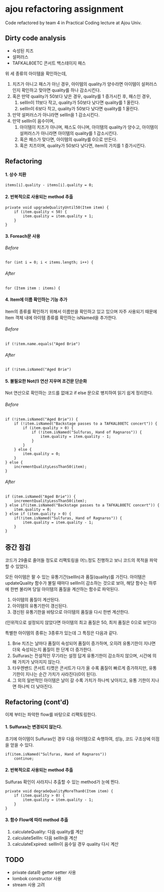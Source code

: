 # ajou refactoring assignment
Code refactored by team 4 in Practical Coding lecture at Ajou Univ.

## Dirty code analysis
- 슥성된 치즈
- 설퍼러스
- TAFKAL80ETC 콘서트 백스테이지 패스

위 세 종류의 아이템을 확인하는데,
1. 치즈가 아니고 패스가 아닌 경우, 아이템의 quality가 양수라면
아이템이 설퍼러스인지 확인하고 맞아면 quality를 하나 감소시킨다.
2. 혹은 만약 quality가 50보다 낮은 경우, quality를 1 증가시킨 후, 패스인 경우,
     1. sellIn이 11보다 작고, quality가 50보다 낮다면 quality를 1 올린다.
     2. sellIn이 6보다 작고, quality가 50보다 낮다면 quality를 1 올린다. 
3. 만약 설퍼러스가 아니라면 sellIn을 1 감소시킨다.
4. 만약 sellIn이 음수이며,
    1. 아이템이 치즈가 아니며, 패스도 아니며, 아이템의 quality가 양수고, 아이템이
    설퍼러스가 아니라면 아이템의 quality를 1 감소시킨다.
    2. 혹은 패스가 맞다면, 아이템의 quality를 0으로 만든다.
    3. 혹은 치즈이며, quality가 50보다 낮다면, item의 가치를 1 증가시킨다.
    
## Refactoring
#### 1. 상수 치환
```$xslt
items[i].quality - items[i].quality = 0;
```
#### 2. 반복적으로 사용되는 method 추출
```$xslt
private void upgradeQualityUntil50(Item item) {
    if (item.quality < 50) {
        item.quality = item.quality + 1;
    }
}
```
#### 3. Foreach문 사용
###### Before
```$xslt
for (int i = 0; i < items.length; i++) {
```
###### After
```$xslt
for (Item item : items) {
```
#### 4. Item에 이름 확인하는 기능 추가
Item의 종류를 확인하기 위해서 이름만을 확인하고 있고 있으며 자주 사용되기 때문에 
Item 객체 내에 아이템 종류를 확인하는 isNamed을 추가한다.
###### Before 
```$xslt
if (!item.name.equals("Aged Brie")
```
###### After 
```$xslt
if (!item.isNamed("Aged Brie")
```
#### 5. 불필요한 Not(!) 연산 지우며 조건문 단순화
Not 연산으로 확인하는 코드를 없애고 if else 문으로 병치하여 읽기 쉽게 정리한다.
###### Before 
```$xslt
if (!item.isNamed("Aged Brie")) {
    if (!item.isNamed("Backstage passes to a TAFKAL80ETC concert")) {
        if (item.quality > 0) {
            if (!item.isNamed("Sulfuras, Hand of Ragnaros")) {
                item.quality = item.quality - 1;
            }
        }
    } else {
        item.quality = 0;
    }
} else {
    incrementQualityLessThan50(item);
}
```
###### After 
```$xslt
if (item.isNamed("Aged Brie")) {
    incrementQualityLessThan50(item);
} else if(item.isNamed("Backstage passes to a TAFKAL80ETC concert")) {
    item.quality = 0;
} else if (item.quality > 0) {
    if(!item.isNamed("Sulfuras, Hand of Ragnaros")) {
        item.quality = item.quality - 1;
    }
}
```
## 중간 점검
코드가 29줄로 줄어들 정도로 리팩토링을 어느정도 진행하고 보니 코드의 목적을 파악할 수 있었다. 

모든 아이템은 팔 수 있는 유통기간(sellIn)과 품질(quality)를 가진다.
아이템은 updateQuality 함수가 불릴 때마다 sellIn이 감소하는 것으로 보아,
해당 함수는 하루에 한번 불리며 당일 아이템의 품질을 계산하는 함수로 파악된다.
1. 아이템의 품질이 계산된다.
2. 아이템의 유통기한이 갱신된다.
3. 갱신된 유통기한을 바탕으로 아이템의 품질을 다시 한번 계산한다.

(인위적으로 설정되지 않았다면 아이템의 최고 품질은 50, 최저 품질은 0으로 보인다)

특별한 아이템의 종류는 3종류가 있는데 그 특징은 다음과 같다. 
1. Brie 치즈는 날마다 품질이 숙성되어 품질이 증가하며,
 오히려 유통기한이 지나면 더욱 숙성되는지 품질이 한 단계 더 증가한다.
2. Sulfuras는 전설적인 무기라는 설정 답게 유통기한이 감소하지 않으며,
 시간에 의해 가치가 낮아지지 않는다.
3. 타우렌밴드 콘서트 티켓은 콘서트가 다가 올 수록 품질이 빠르게 증가하지만,
 유통기한이 지나는 순간 가치가 사라진다(0이 된다).
4. 그 외의 일반적인 아이템은 날이 갈 수록 가치가 하나씩 낮아지고,
 유통 기한이 지나면 하나씩 더 낮아진다.
 
## Refactoring (cont'd)
이제 부터는 파악한 flow를 바탕으로 리팩토링한다.
#### 1. Sulfuras는 변경되지 않는다.
초기에 아이템이 Sulfuras인 경우 다음 아이템으로 속행하여,
 성능, 코드 구조상에 이점을 얻을 수 있다.
```$xslt
if(item.isNamed("Sulfuras, Hand of Ragnaros"))
    continue;
```
#### 2. 반복적으로 사용되는 method 추출
Sulfuras 확인이 사라지니 추출할 수 있는 method가 눈에 띈다.
```$xslt
private void degradeQualityMoreThan0(Item item) {
    if (item.quality > 0) {
        item.quality = item.quality - 1;
    }
}
```

#### 3. 함수 Flow에 따라 method 추출
1. calculateQuality: 다음 quality를 계산
2. calculateSellIn: 다음 sellIn을 계산
3. calculateExpired: sellIn이 음수일 경우 quality 다시 계산


## TODO
- private data와 getter setter 사용
- lombok constructor 사용
- stream 사용 고려

 

